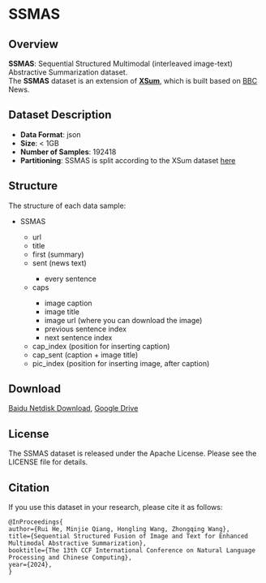 # SSMAS

## Overview
**SSMAS**: Sequential Structured Multimodal (interleaved image-text) Abstractive Summarization dataset.  
The **SSMAS** dataset is an extension of [**XSum**](https://github.com/EdinburghNLP/XSum), which is built based on [BBC](https://www.bbc.com/news) News.  

## Dataset Description

- **Data Format**: json  
- **Size**: < 1GB  
- **Number of Samples**: 192418  
- **Partitioning**: SSMAS is split according to the XSum dataset [here](https://github.com/EdinburghNLP/XSum/blob/master/XSum-Dataset/XSum-TRAINING-DEV-TEST-SPLIT-90-5-5.json) 

## Structure

The structure of each data sample:

<ul>
    <li>SSMAS</li>
    <ul>
        <li>url</li>
        <li>title</li>
        <li>first (summary)</li>
        <li>sent (news text)</li>
        <ul>
            <li>every sentence</li>
        </ul>
        <li>caps</li>
        <ul>
            <li>image caption</li>
            <li>image title</li>
            <li>image url (where you can download the image)</li>
            <li>previous sentence index</li>
            <li>next sentence index</li>
        </ul>
        <li>cap_index (position for inserting caption)</li>
        <li>cap_sent (caption + image title)</li>
        <li>pic_index (position for inserting image, after caption)</li>
    </ul>
</ul>

## Download  

[Baidu Netdisk Download](https://pan.baidu.com/s/1sccjD5waAxcrBVnv5B0S5Q?pwd=47wl), [Google Drive](https://drive.google.com/file/d/1jZMUh6ytKc-1dG08oT5nIXg2nd2faojF/view?usp=drive_link)

## License

The SSMAS dataset is released under the Apache License. Please see the LICENSE file for details.

## Citation

If you use this dataset in your research, please cite it as follows:

```
@InProceedings{
author={Rui He, Minjie Qiang, Hongling Wang, Zhongqing Wang},
title={Sequential Structured Fusion of Image and Text for Enhanced Multimodal Abstractive Summarization},
booktitle={The 13th CCF International Conference on Natural Language Processing and Chinese Computing},
year={2024},
}
```

